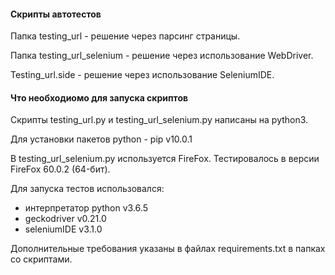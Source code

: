 #### Скрипты автотестов

Папка testing_url - решение через парсинг страницы.

Папка testing_url_selenium - решение через использование WebDriver.

Testing_url.side - решение через использование SeleniumIDE.

#### Что необходиомо для запуска скриптов

Скрипты testing_url.py и testing_url_selenium.py написаны на python3.

Для установки пакетов python - pip v10.0.1

В testing_url_selenium.py используется FireFox. Тестировалось в версии FireFox 60.0.2 (64-бит).

Для запуска тестов использовался:
* интерпретатор python v3.6.5
* geckodriver v0.21.0
* seleniumIDE v3.1.0

Дополнительные требования указаны в файлах requirements.txt в папках со скриптами.
